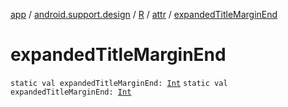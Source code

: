 [app](../../../index.md) / [android.support.design](../../index.md) / [R](../index.md) / [attr](index.md) / [expandedTitleMarginEnd](.)

# expandedTitleMarginEnd

`static val expandedTitleMarginEnd: `[`Int`](https://kotlinlang.org/api/latest/jvm/stdlib/kotlin/-int/index.html)
`static val expandedTitleMarginEnd: `[`Int`](https://kotlinlang.org/api/latest/jvm/stdlib/kotlin/-int/index.html)